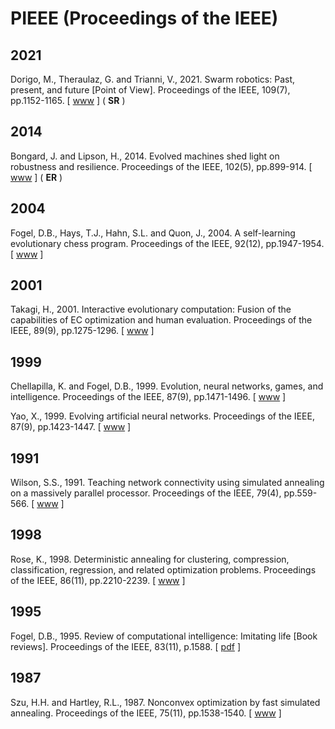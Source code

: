 # PIEEE (Proceedings of the IEEE)

## 2021

Dorigo, M., Theraulaz, G. and Trianni, V., 2021. Swarm robotics: Past, present, and future [Point of View]. Proceedings of the IEEE, 109(7), pp.1152-1165. [ [www](https://ieeexplore.ieee.org/abstract/document/9460560) ] ( **SR** )

## 2014

Bongard, J. and Lipson, H., 2014. Evolved machines shed light on robustness and resilience. Proceedings of the IEEE, 102(5), pp.899-914. [ [www](https://ieeexplore.ieee.org/abstract/document/6783985) ] ( **ER** )

## 2004

Fogel, D.B., Hays, T.J., Hahn, S.L. and Quon, J., 2004. A self-learning evolutionary chess program. Proceedings of the IEEE, 92(12), pp.1947-1954. [ [www](https://ieeexplore.ieee.org/abstract/document/1360168) ]

## 2001

Takagi, H., 2001. Interactive evolutionary computation: Fusion of the capabilities of EC optimization and human evaluation. Proceedings of the IEEE, 89(9), pp.1275-1296. [ [www](https://ieeexplore.ieee.org/abstract/document/949485) ]

## 1999

Chellapilla, K. and Fogel, D.B., 1999. Evolution, neural networks, games, and intelligence. Proceedings of the IEEE, 87(9), pp.1471-1496. [ [www](https://ieeexplore.ieee.org/abstract/document/784222) ]

Yao, X., 1999. Evolving artificial neural networks. Proceedings of the IEEE, 87(9), pp.1423-1447. [ [www](https://ieeexplore.ieee.org/abstract/document/784219) ]

## 1991

Wilson, S.S., 1991. Teaching network connectivity using simulated annealing on a massively parallel processor. Proceedings of the IEEE, 79(4), pp.559-566. [ [www](https://ieeexplore.ieee.org/abstract/document/92048) ]

## 1998

Rose, K., 1998. Deterministic annealing for clustering, compression, classification, regression, and related optimization problems. Proceedings of the IEEE, 86(11), pp.2210-2239. [ [www](https://ieeexplore.ieee.org/abstract/document/726788) ]

## 1995

Fogel, D.B., 1995. Review of computational intelligence: Imitating life [Book reviews]. Proceedings of the IEEE, 83(11), p.1588. [ [pdf](https://ieeexplore.ieee.org/stamp/stamp.jsp?arnumber=481636) ]

## 1987

Szu, H.H. and Hartley, R.L., 1987. Nonconvex optimization by fast simulated annealing. Proceedings of the IEEE, 75(11), pp.1538-1540. [ [www](https://ieeexplore.ieee.org/abstract/document/1458183) ]
